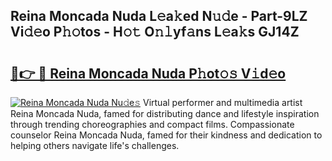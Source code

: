 ## Reina Moncada Nuda L𝚎a𝚔ed N𝚞𝚍e - Part-9LZ Vi𝚍𝚎o P𝚑𝚘tos - H𝚘𝚝 O𝚗𝚕yf𝚊ns L𝚎a𝚔s GJ14Z

# <h2><a href="http://kf7yx1.oniu.top/?m=Reina+Moncada+Nuda">🔗👉 🔴 Reina Moncada Nuda P𝚑ot𝚘𝚜 V𝚒d𝚎o</a></h2>

[![Reina Moncada Nuda Nu𝚍e𝚜](https://i.imgur.com/0qMVB7G.gif)](http://kf7yx1.oniu.top/?m=Reina+Moncada+Nuda)
Virtual performer and multimedia artist Reina Moncada Nuda, famed for distributing dance and lifestyle inspiration through trending choreographies and compact films. Compassionate counselor Reina Moncada Nuda, famed for their kindness and dedication to helping others navigate life's challenges.  
